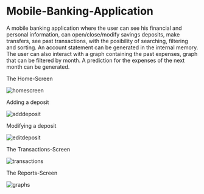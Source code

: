 # Mobile-Banking-Application

A mobile banking application where the user can see his financial and personal information, can open/close/modify savings deposits, make transfers, see past transactions, with the posibility of searching, filtering and sorting. An account statement can be generated in the internal memory. The user can also interact with a graph containing the past expenses, graph that can be filtered by month. A prediction for the expenses of the next month can be generated.

The Home-Screen

![homescreen](https://github.com/bogdanpopa01/Mobile-Banking-Application/assets/90871325/9f9b9fd0-30dc-45c5-aabb-56501ef705e6)

Adding a deposit

![adddeposit](https://github.com/bogdanpopa01/Mobile-Banking-Application/assets/90871325/e71d093b-5d00-4af6-8cd7-14082dc8a4f3)

Modifying a deposit

![editdeposit](https://github.com/bogdanpopa01/Mobile-Banking-Application/assets/90871325/6044ff24-bd84-40f8-8f7b-a61db4c491ce)

The Transactions-Screen

![transactions](https://github.com/bogdanpopa01/Mobile-Banking-Application/assets/90871325/789c01b3-a9ed-4d7f-bda3-b019d316fd6a)

The Reports-Screen

![graphs](https://github.com/bogdanpopa01/Mobile-Banking-Application/assets/90871325/d0ab849a-7718-471c-b89b-590725c01ff7)

